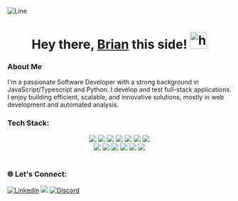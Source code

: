 ![Line](https://user-images.githubusercontent.com/85225156/171937799-8fc9e255-9889-4642-9c92-6df85fb86e82.gif)

<div id="header" align="center">

<h1>Hey there, <a href="https://www.linkedin.com/in/brian-mwangi-643a23230/">Brian</a> this side!
<img src="https://github.com/user-attachments/assets/00faf27a-db72-4bf7-9222-607a292d8ad2" alt="hello" height= "38px"></h1>
</div>

###  About Me
<p>I'm a passionate Software Developer with a strong background in JavaScript/Typescript and Python. I develop and test full-stack applications. I enjoy building efficient, scalable, and innovative solutions, mostly in web development and automated analysis.</p>

###  Tech Stack:

<div align="center">


<img src="https://img.shields.io/badge/Python-FFD43B?style=for-the-badge&logo=python&logoColor=blue" />
<img src="https://img.shields.io/badge/JavaScript-323330?style=for-the-badge&logo=javascript&logoColor=F7DF1E" />
<img src="https://img.shields.io/badge/TypeScript-007ACC?style=for-the-badge&logo=typescript&logoColor=white" />
<img src="https://img.shields.io/badge/React-20232A?style=for-the-badge&logo=react&logoColor=61DAFB" />
<img src="https://img.shields.io/badge/next%20js-000000?style=for-the-badge&logo=nextdotjs&logoColor=white" />
<img src="https://img.shields.io/badge/Node%20js-339933?style=for-the-badge&logo=nodedotjs&logoColor=white" />
<img src="https://img.shields.io/badge/Express%20js-000000?style=for-the-badge&logo=express&logoColor=white" />
<br>

<img src="https://img.shields.io/badge/Postman-FF6C37?style=for-the-badge&logo=Postman&logoColor=white" />
<img src="https://img.shields.io/badge/Cypress-17202C?style=for-the-badge&logo=cypress&logoColor=white" />
<img src="https://img.shields.io/badge/Jest-C21325?style=for-the-badge&logo=jest&logoColor=white" />

<img src="https://img.shields.io/badge/PostgreSQL-316192?style=for-the-badge&logo=postgresql&logoColor=white" />
<img src="https://img.shields.io/badge/Prisma-3982CE?style=for-the-badge&logo=Prisma&logoColor=white" />

<img src="https://img.shields.io/badge/Amazon_AWS-FF9900?style=for-the-badge&logo=amazonaws&logoColor=white" />

</div>

<br>

### 🌐 Let's Connect:

<a href="https://www.linkedin.com/in/brian-mwangi-643a23230/">  <img src="https://img.shields.io/badge/LinkedIn-0077B5?style=for-the-badge&logo=linkedin&logoColor=white" alt="Linkedin"></a>
<a href="https://x.com/bryy1n?s=35" target="_blank"><img src="https://img.shields.io/badge/Twitter-000000?style=for-the-badge&logo=x&logoColor=white" /></a>
<a href="https://discordapp.com/users/bryy1n"><img src="https://img.shields.io/badge/Discord-%237289DA.svg?logo=discord&logoColor=white&style=for-the-badge" alt="Discord"></a>

<br>
<!-- <p align="center"> 
  <img src="https://capsule-render.vercel.app/api?type=waving&color=gradient&height=60&section=footer" alt="Footer"/>
</p>-->
